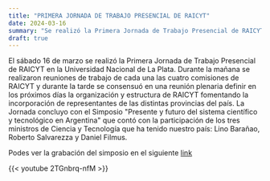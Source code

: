 ```yaml
---
title: "PRIMERA JORNADA DE TRABAJO PRESENCIAL DE RAICYT"
date: 2024-03-16
summary: "Se realizó la Primera Jornada de Trabajo Presencial de RAICYT en la Universidad de La Plata. La reunión conto con la participaron presencial y virtual de más de 200 autoridades e investigadores/as de Instituciones de Ciencia y Tecnología. La Jornada finalizó con un Simposio en el que expusieron Lino Barañao, Roberto Salvarezza y Daniel Filmus."
draft: true
---
```

El sábado 16 de marzo se realizó la Primera Jornada de Trabajo Presencial de RAICYT en la Universidad Nacional de La Plata. 
Durante la mañana se realizaron reuniones de trabajo de cada una las cuatro comisiones de RAICYT y durante la tarde se consensuó en una reunión plenaria definir en los próximos días la organización y estructura de RAICYT fomentando la incorporación de representantes de las distintas provincias del país.
La Jornada concluyo con el  Simposio "Presente y futuro del sistema científico y tecnológico en Argentina"  que contó con la participación de los tres ministros de Ciencia y Tecnología que ha tenido nuestro país: Lino Barañao, Roberto Salvarezza y Daniel Filmus.

Podes ver la grabación del simposio en el siguiente [link](https://youtu.be/2TGnbrq-nfM?si=pho4gYz5GDgc9NVm)

{{< youtube 2TGnbrq-nfM >}}



